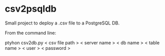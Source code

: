 csv2psqldb
==========

Small project to deploy a .csv file to a PostgreSQL DB.

From the command line:

ptyhon csv2db.py \< csv file path \> \< server name \> \< db name \> \< table name \> \< user \> \< password \>
